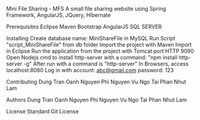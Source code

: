 Mini File Sharing - MFS
A small file sharing website using Spring Framework, AngularJS, JQuery, Hibernate

Prerequisites
Eclipse Maven Bootstrap AngularJS SQL SERVER

Installing
Create database name: MiniShareFile in MySQL
Run Script "script_MiniShareFile" from db folder
Import the project with Maven Import in Eclipse
Run the application from the project with Tomcat port HTTP 9090
Open Nodejs cmd to install http-server with a command: "npm install http-server -g"
After run with a command is "http-server"
In Browsers, access localhost:8080
Log in with account: abc@gmail.com password: 123

Contributing
Dung Tran Oanh Nguyen Phi Nguyen Vu Ngo Tai Phan Nhut Lam

Authors
Dung Tran Oanh Nguyen Phi Nguyen Vu Ngo Tai Phan Nhut Lam

License
Standard Git License
